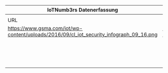 |IoTNumb3rs Datenerfassung|||||||||||
| ---- | ---- | ---- | ---- | ---- | ---- | ---- | ---- | ---- | ---- | ---- |
||||||||||||
|URL|home_url|filename|device_class|device_count|market_class|market_volume|prognosis_year|publication_year|authorship_class|Dropbox folder|
|https://www.gsma.com/iot/wp-content/uploads/2016/09/cl_iot_security_infograph_09_16.png|https://www.gsma.com/iot/iot-security-industry-statistics/|file1_cl_iot_security_infograph_09_16.png|generic IoT|26000000000|||2020|2016|journalist|marielledemuth/20181120-0000|
||||||cybersecurity cost|2E+12|2019|2016|journalist|marielledemuth/20181120-0000|
||||||IoT security spending|1.95E+11|2019|2016|journalist|marielledemuth/20181120-0000|
